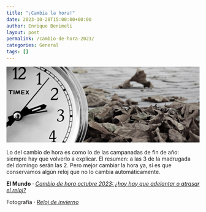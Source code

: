 ```yaml
---
title: "¡Cambia la hora!"
date: 2023-10-28T15:00:00+00:00
author: Enrique Benimeli
layout: post
permalink: /cambio-de-hora-2023/
categories: General
tags: []
---
```


[![image](assets/images/posts/2023/10/cambiohora.jpg)](https://www.elmundo.es/como/2023/10/28/653bc0cbe9cf4a877c8b45b2.html)

Lo del cambio de hora es como lo de las campanadas de fin de año: siempre hay que volverlo a explicar. El resumen: a las 3 de la madrugada del domingo serán las 2. Pero mejor cambiar la hora ya, si es que conservamos algún reloj que no lo cambia automáticamente.

**El Mundo** · [*Cambio de hora octubre 2023: ¿hoy hay que adelantar o atrasar el reloj?*](https://www.elmundo.es/como/2023/10/28/653bc0cbe9cf4a877c8b45b2.html)

Fotografía · [*Reloj de invierno*](https://pixabay.com/es/photos/invierno-reloj-cambio-de-tiempo-2896597/)